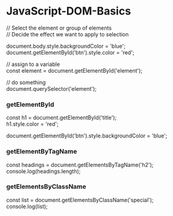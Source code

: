 # JavaScript-DOM-Basics

// Select the element or group of elements\
// Decide the effect we want to apply to selection

document.body.style.backgroundColor = 'blue';\
document.getElementById('btn').style.color = 'red';

// assign to a variable\
const element = document.getElementById('element');

// do something\
document.querySelector('element');

### getElementById

const h1 = document.getElementById('title');\
h1.style.color = 'red';

document.getElementById('btn').style.backgroundColor = 'blue';

### getElementByTagName

const headings = document.getElementsByTagName('h2');\
console.log(headings.length);

### getElementsByClassName

const list = document.getElementsByClassName('special');\
console.log(list);
